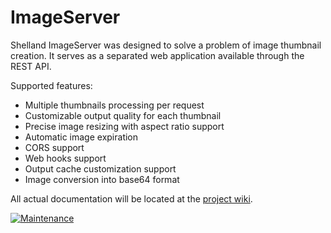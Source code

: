 # ImageServer

Shelland ImageServer was designed to solve a problem of image thumbnail creation. It serves as a separated web application available through the REST API.

Supported features:

- Multiple thumbnails processing per request
- Customizable output quality for each thumbnail
- Precise image resizing with aspect ratio support
- Automatic image expiration
- CORS support
- Web hooks support
- Output cache customization support
- Image conversion into base64 format

All actual documentation will be located at the [project wiki](https://github.com/shelland/image-server/wiki).

[![Maintenance](https://img.shields.io/badge/Maintained%3F-yes-green.svg)](https://github.com/shelland/image-server/commits/master)
